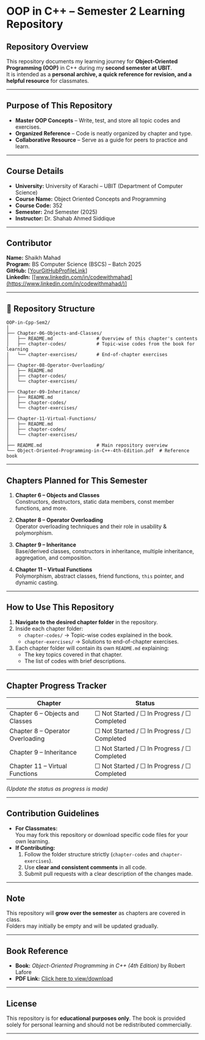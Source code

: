 # OOP in C++ – Semester 2 Learning Repository

## Repository Overview
This repository documents my learning journey for **Object-Oriented Programming (OOP)** in C++ during my **second semester at UBIT**.  
It is intended as a **personal archive, a quick reference for revision, and a helpful resource** for classmates.

---

## Purpose of This Repository
- **Master OOP Concepts** – Write, test, and store all topic codes and exercises.
- **Organized Reference** – Code is neatly organized by chapter and type.
- **Collaborative Resource** – Serve as a guide for peers to practice and learn.

---

## Course Details
- **University:** University of Karachi – UBIT (Department of Computer Science)  
- **Course Name:** Object Oriented Concepts and Programming  
- **Course Code:** 352  
- **Semester:** 2nd Semester (2025)  
- **Instructor:** Dr. Shahab Ahmed Siddique  

---

## Contributor
**Name:** Shaikh Mahad  
**Program:** BS Computer Science (BSCS) – Batch 2025  
**GitHub:** [[YourGitHubProfileLink](https://github.com/mahad2006)]  
**LinkedIn:** [[www.linkedin.com/in/codewithmahad](https://www.linkedin.com/in/codewithmahad/)]  

---

## 📂 Repository Structure

```text
OOP-in-Cpp-Sem2/
│
├── Chapter-06-Objects-and-Classes/
│   ├── README.md                # Overview of this chapter's contents
│   ├── chapter-codes/           # Topic-wise codes from the book for learning
│   └── chapter-exercises/       # End-of-chapter exercises
│
├── Chapter-08-Operator-Overloading/
│   ├── README.md
│   ├── chapter-codes/
│   └── chapter-exercises/
│
├── Chapter-09-Inheritance/
│   ├── README.md
│   ├── chapter-codes/
│   └── chapter-exercises/
│
├── Chapter-11-Virtual-Functions/
│   ├── README.md
│   ├── chapter-codes/
│   └── chapter-exercises/
│
├── README.md                    # Main repository overview
└── Object-Oriented-Programming-in-C++-4th-Edition.pdf  # Reference book
```

---

## Chapters Planned for This Semester

1. **Chapter 6 – Objects and Classes**  
   Constructors, destructors, static data members, const member functions, and more.

2. **Chapter 8 – Operator Overloading**  
   Operator overloading techniques and their role in usability & polymorphism.

3. **Chapter 9 – Inheritance**  
   Base/derived classes, constructors in inheritance, multiple inheritance, aggregation, and composition.

4. **Chapter 11 – Virtual Functions**  
   Polymorphism, abstract classes, friend functions, `this` pointer, and dynamic casting.

---

## How to Use This Repository

1. **Navigate to the desired chapter folder** in the repository.  
2. Inside each chapter folder:
   - `chapter-codes/` → Topic-wise codes explained in the book.
   - `chapter-exercises/` → Solutions to end-of-chapter exercises.  
3. Each chapter folder will contain its own `README.md` explaining:
   - The key topics covered in that chapter.
   - The list of codes with brief descriptions.

---

## Chapter Progress Tracker

| Chapter | Status |
|---------|--------|
| Chapter 6 – Objects and Classes | ☐ Not Started / ☐ In Progress / ☐ Completed |
| Chapter 8 – Operator Overloading | ☐ Not Started / ☐ In Progress / ☐ Completed |
| Chapter 9 – Inheritance | ☐ Not Started / ☐ In Progress / ☐ Completed |
| Chapter 11 – Virtual Functions | ☐ Not Started / ☐ In Progress / ☐ Completed |

*(Update the status as progress is made)*

---

## Contribution Guidelines

- **For Classmates:**  
  You may fork this repository or download specific code files for your own learning.  
- **If Contributing:**  
  1. Follow the folder structure strictly (`chapter-codes` and `chapter-exercises`).  
  2. Use **clear and consistent comments** in all code.  
  3. Submit pull requests with a clear description of the changes made.  

---

## Note
This repository will **grow over the semester** as chapters are covered in class.  
Folders may initially be empty and will be updated gradually.

---

## Book Reference
- **Book:** *Object-Oriented Programming in C++ (4th Edition)* by Robert Lafore  
- **PDF Link:** [Click here to view/download](book/Object-Oriented-Programming-in-Cpp-4th-Edition.pdf)  

---

## License
This repository is for **educational purposes only**. The book is provided solely for personal learning and should not be redistributed commercially.

---


